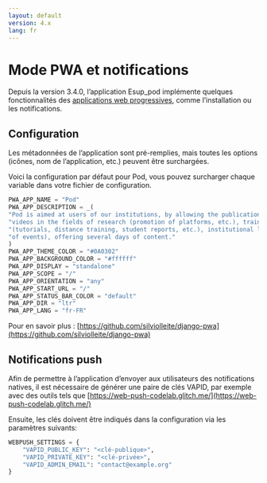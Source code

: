 ```yaml
---
layout: default
version: 4.x
lang: fr
---
```


# Mode PWA et notifications

Depuis la version 3.4.0, l’application Esup_pod implémente quelques fonctionnalités des [applications web progressives](https://developer.mozilla.org/fr/docs/Web/Progressive_web_apps), comme l’installation ou les notifications.

## Configuration

Les métadonnées de l’application sont pré-remplies, mais toutes les options (icônes, nom de l’application, etc.) peuvent être surchargées.

Voici la configuration par défaut pour Pod, vous pouvez surcharger chaque variable dans votre fichier de configuration.

```python
PWA_APP_NAME = "Pod"
PWA_APP_DESCRIPTION = _(
"Pod is aimed at users of our institutions, by allowing the publication of "
"videos in the fields of research (promotion of platforms, etc.), training "
"(tutorials, distance training, student reports, etc.), institutional life (video "
"of events), offering several days of content."
)
PWA_APP_THEME_COLOR = "#0A0302"
PWA_APP_BACKGROUND_COLOR = "#ffffff"
PWA_APP_DISPLAY = "standalone"
PWA_APP_SCOPE = "/"
PWA_APP_ORIENTATION = "any"
PWA_APP_START_URL = "/"
PWA_APP_STATUS_BAR_COLOR = "default"
PWA_APP_DIR = "ltr"
PWA_APP_LANG = "fr-FR"
```

Pour en savoir plus : [https://github.com/silviolleite/django-pwa](https://github.com/silviolleite/django-pwa)

## Notifications push

Afin de permettre à l’application d’envoyer aux utilisateurs des notifications natives, il est nécessaire de générer une paire de clés VAPID, par exemple avec des outils tels que [https://web-push-codelab.glitch.me/](https://web-push-codelab.glitch.me/)

Ensuite, les clés doivent être indiqués dans la configuration via les paramètres suivants:

```python
WEBPUSH_SETTINGS = {
    "VAPID_PUBLIC_KEY": "<clé-publique>",
    "VAPID_PRIVATE_KEY": "<clé-privée>",
    "VAPID_ADMIN_EMAIL": "contact@example.org"
}
```
